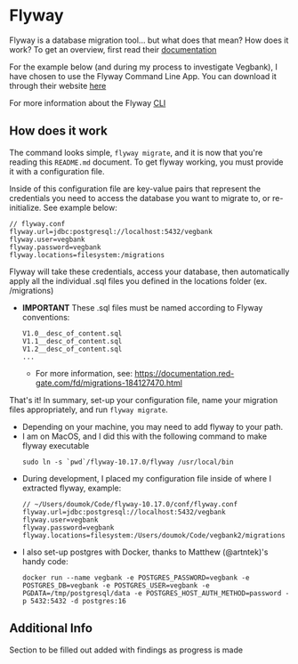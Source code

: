 # Flyway

Flyway is a database migration tool... but what does that mean? How does it work? To get an overview, first read their [documentation](https://documentation.red-gate.com/flyway/flyway-cli-and-api/welcome-to-flyway)

For the example below (and during my process to investigate Vegbank), I have chosen to use the Flyway Command Line App. You can download it through their website [here](https://documentation.red-gate.com/fd/command-line-184127404.html)

For more information about the Flyway [CLI](https://github.com/flyway/flywaydb.org/blob/gh-pages/documentation/usage/commandline/index.md#tab-community)

## How does it work

The command looks simple, `flyway migrate`, and it is now that you're reading this `README.md` document. To get flyway working, you must provide it with a configuration file.

Inside of this configuration file are key-value pairs that represent the credentials you need to access the database you want to migrate to, or re-initialize. See example below:

```
// flyway.conf
flyway.url=jdbc:postgresql://localhost:5432/vegbank
flyway.user=vegbank
flyway.password=vegbank
flyway.locations=filesystem:/migrations
```

Flyway will take these credentials, access your database, then automatically apply all the individual .sql files you defined in the locations folder (ex. /migrations)
 - **IMPORTANT** These .sql files must be named according to Flyway conventions:

   ```
   V1.0__desc_of_content.sql
   V1.1__desc_of_content.sql
   V1.2__desc_of_content.sql
   ...
   ```
   - For more information, see: https://documentation.red-gate.com/fd/migrations-184127470.html

That's it! In summary, set-up your configuration file, name your migration files appropriately, and run `flyway migrate`.
- Depending on your machine, you may need to add flyway to your path.
- I am on MacOS, and I did this with the following command to make flyway executable
    ```
    sudo ln -s `pwd`/flyway-10.17.0/flyway /usr/local/bin
    ```
- During development, I placed my configuration file inside of where I extracted flyway, example:
    ```
    // ~/Users/doumok/Code/flyway-10.17.0/conf/flyway.conf
    flyway.url=jdbc:postgresql://localhost:5432/vegbank
    flyway.user=vegbank
    flyway.password=vegbank
    flyway.locations=filesystem:/Users/doumok/Code/vegbank2/migrations
    ```
- I also set-up postgres with Docker, thanks to Matthew (@artntek)'s handy code:
    ```
    docker run --name vegbank -e POSTGRES_PASSWORD=vegbank -e POSTGRES_DB=vegbank -e POSTGRES_USER=vegbank -e PGDATA=/tmp/postgresql/data -e POSTGRES_HOST_AUTH_METHOD=password -p 5432:5432 -d postgres:16
    ```

## Additional Info

Section to be filled out added with findings as progress is made